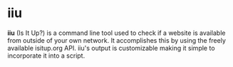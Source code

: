 # iiu


__iiu__ (Is It Up?) is a command line tool used to check if a website is
available from outside of your own network. It accomplishes this by using the
freely available isitup.org API. iiu's output is customizable making it simple
to incorporate it into a script.
